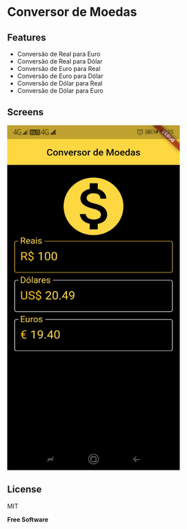 # Conversor de Moedas

## Features
- Conversão de Real para Euro
- Conversão de Real para Dólar
- Conversão de Euro para Real
- Conversão de Euro para Dólar
- Conversão de Dólar para Real
- Conversão de Dólar para Euro

## Screens
   <img src="https://github.com/jorge-canuto/conversor_moedas/blob/master/images/tela_conversor_1.jpeg" height="800" width="400">

## License

MIT

**Free Software**
